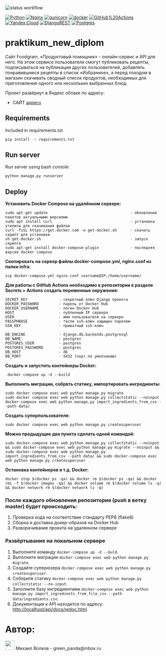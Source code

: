 ![status workflow](https://github.com/greenpandorik/foodgram-project-react/actions/workflows/docker-image.yml/badge.svg)

[![Python](https://img.shields.io/badge/-Python-464646?style=flat-square&logo=Python)](https://www.python.org/)
[![Nginx](https://img.shields.io/badge/-NGINX-464646?style=flat-square&logo=NGINX)](https://nginx.org/ru/)
[![gunicorn](https://img.shields.io/badge/-gunicorn-464646?style=flat-square&logo=gunicorn)](https://gunicorn.org/)
[![docker](https://img.shields.io/badge/-Docker-464646?style=flat-square&logo=docker)](https://www.docker.com/)
[![GitHub%20Actions](https://img.shields.io/badge/-GitHub%20Actions-464646?style=flat-square&logo=GitHub%20actions)](https://github.com/features/actions)
[![Yandex.Cloud](https://img.shields.io/badge/-Yandex.Cloud-464646?style=flat-square&logo=Yandex.Cloud)](https://cloud.yandex.ru/)
[![DjangoREST](https://img.shields.io/badge/DJANGO-REST-ff1709?style=for-the-badge&logo=django&logoColor=white&color=ff1709&labelColor=gray)](https://www.django-rest-framework.org/)
[![Postgres](https://img.shields.io/badge/postgres-%23316192.svg?style=for-the-badge&logo=postgresql&logoColor=white)](https://www.postgresql.org/)

# praktikum_new_diplom

Сайт Foodgram, «Продуктовый помощник» - онлайн-сервис и API для него. На этом сервисе пользователи смогут публиковать рецепты, подписываться на публикации других пользователей, добавлять понравившиеся рецепты в список «Избранное», а перед походом в магазин скачивать сводный список продуктов, необходимых для приготовления одного или нескольких выбранных блюд.

Проект развёрнут в Яндекс облаке по адресу:

- САЙТ [адресу](http://51.250.21.110/)


## Requirements

Included in requirements.txt

```bash
pip install -r requirements.txt
```

## Run server

Run server using bash console

```bash
python manage.py runserver
```

## Deploy
**Установить Docker Compose на удалённом сервере:**
```
sudo apt-get update                                     - обновление пакетов актуальными версиями
sudo apt install curl                                   - установка утилиты для скачивания файлов
curl -fsSL https://get.docker.com -o get-docker.sh      - скачать скрипт для установки
sh get-docker.sh                                        - запуск скрипта
sudo apt-get install docker-compose-plugin              - последняя версия docker compose
```
**Скопировать на сервер файлы docker-compose.yml, nginx.conf из папки infra:**
```
scp docker-compose.yml nginx.conf username@IP:/home/username/
```

**Для работы с GitHub Actions необходимо в репозитории в разделе Secrets > Actions создать переменные окружения:**
```
SECRET_KEY              - секретный ключ Django проекта
DOCKER_PASSWORD         - пароль от Docker Hub
DOCKER_USERNAME         - логин Docker Hub
HOST                    - публичный IP сервера
USER                    - имя пользователя на сервере
PASSPHRASE              - *если ssh-ключ защищен паролем
SSH_KEY                 - приватный ssh-ключ

DB_ENGINE               - django.db.backends.postgresql
DB_NAME                 - postgres
POSTGRES_USER           - postgres
POSTGRES_PASSWORD       - postgres
DB_HOST                 - db
DB_PORT                 - 5432 (порт по умолчанию)
```

**Создать и запустить контейнеры Docker:**
```
 docker compose up -d --build
```
**Выполнить миграции, собрвть статику, импортировать ингредиенты:**
```
sudo docker compose exec web python manage.py migrate
sudo docker compose exec web python manage.py collectstatic --noinput
docker-compose exec web python manage.py import_ingredients_from_csv --path data/
```
**Создать суперпользователя:**
```
sudo docker compose exec web python manage.py createsuperuser
```
**Можно предыдущие два пункта сделать одной командой:**
```
sudo docker-compose exec web python manage.py collectstatic --noinput && sudo docker-compose exec web python manage.py migrate --noinput && sudo docker-compose exec web python manage.py import_ingredients_from_csv --path data/ && sudo docker-compose exec web python manage.py createsuperuser
```
**Остановка контейнеров и т.д. Docker:**
```
docker stop $(docker ps -qa) && docker rm $(docker ps -qa) && docker rmi -f $(docker images -qa) && docker volume rm $(docker volume ls -q) && docker network rm $(docker network ls -q)
```
### После каждого обновления репозитория (push в ветку master) будет происходить:

1. Проверка кода на соответствие стандарту PEP8 (flake8)
2. Сборка и доставка докер-образов на Docker Hub
3. Разворачивание проекта на удаленном сервере

### Развёртывание на локальном сервере

1. Выполните команду `docker-compose up -d --buld`.
2. Выполните миграции `docker-compose exec web python manage.py migrate`.
3. Создайте суперюзера `docker-compose exec web python manage.py createsuperuser`.
4. Соберите статику `docker-compose exec web python manage.py collectstatic --no-input`.
5. Заполните базу ингредиентами 
`docker-compose exec web python manage.py import_ingredients_from_file_csv --path data/ingredients.csv`. 
5. Документация к API находится по адресу: <http://localhost/api/docs/redoc.html>.


# Автор:
   <img src="https://media.giphy.com/media/WUlplcMpOCEmTGBtBW/giphy.gif" width="30">
   Михаил Волков - green_panda@inbox.ru
